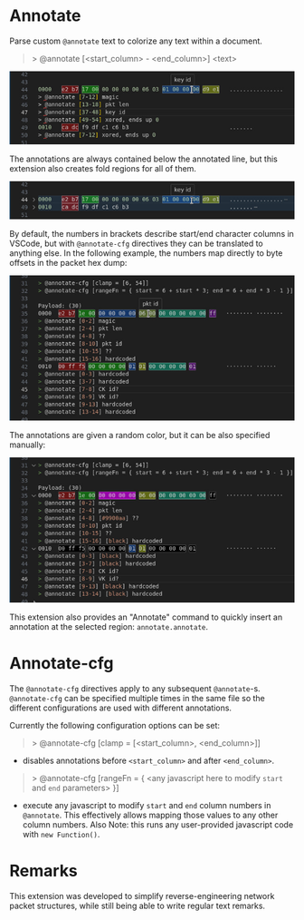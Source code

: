 # Annotate

Parse custom `@annotate` text to colorize any text within a document.

> \> @annotate [\<start_column\> - \<end_column\>] \<text\>

![annotate1.jpg](images/annotate1.jpg)

The annotations are always contained below the annotated line, but this extension also creates fold regions for all of them.

![annotate2.jpg](images/annotate2.jpg)

By default, the numbers in brackets describe start/end character columns in VSCode, but with
`@annotate-cfg` directives they can be translated to anything else. In the following example, the numbers map directly to byte offsets in the packet hex dump:

![annotate2.jpg](images/annotate_cfg1.jpg)

The annotations are given a random color, but it can be also specified manually:

![annotate2.jpg](images/annotate_cfg2.jpg)

This extension also provides an "Annotate" command to quickly insert an annotation at the selected region: `annotate.annotate`.

# Annotate-cfg

The `@annotate-cfg` directives apply to any subsequent `@annotate`-s. `@annotate-cfg` can be specified multiple times in the same file so the different configurations are used with different annotations.

Currently the following configuration options can be set:

> \> @annotate-cfg [clamp = [\<start_column\>, \<end_column\>]]

- disables annotations before `<start_column>` and after `<end_column>`.

> \> @annotate-cfg [rangeFn = { \<any javascript here to modify `start` and `end` parameters\> }]

- execute any javascript to modify `start` and `end` column numbers in `@annotate`. This effectively allows mapping those values to any other column numbers. Also Note: this runs any user-provided javascript code with `new Function()`.

# Remarks

This extension was developed to simplify reverse-engineering network packet structures, while still being able to write regular text remarks.